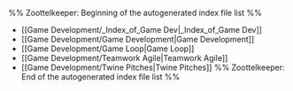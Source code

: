 %% Zoottelkeeper: Beginning of the autogenerated index file list  %%
-  [[Game Development/_Index_of_Game Dev|_Index_of_Game Dev]]
-  [[Game Development/Game Development|Game Development]]
-  [[Game Development/Game Loop|Game Loop]]
-  [[Game Development/Teamwork Agile|Teamwork Agile]]
-  [[Game Development/Twine Pitches|Twine Pitches]]
%% Zoottelkeeper: End of the autogenerated index file list  %%
